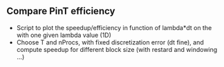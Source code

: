 ## Compare PinT efficiency

- Script to plot the speedup/efficiency in function of lambda*dt on the with one given lambda value (1D)
- Choose T and nProcs, with fixed discretization error (dt fine), and compute speedup for different block size (with restard and windowing ...)
